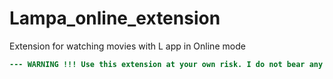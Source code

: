 # Lampa_online_extension
Extension for watching movies with L app in Online mode

```diff
--- WARNING !!! Use this extension at your own risk. I do not bear any responsibility for any troubles in the work of software and hardware.
```
